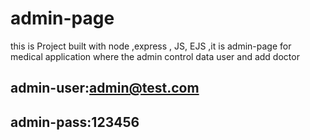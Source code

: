 # admin-page
this is Project built with node ,express , JS, EJS ,it is admin-page for medical application where the admin control data user and add doctor
## admin-user:admin@test.com 
## admin-pass:123456
